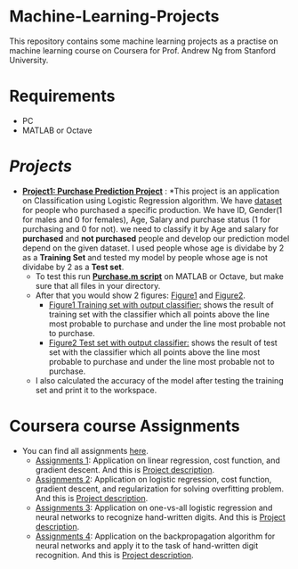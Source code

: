 # Machine-Learning-Projects
This repository contains some machine learning projects as a practise on machine learning course on Coursera for Prof. Andrew Ng from Stanford University.
# Requirements
* PC
* MATLAB or Octave
# ___Projects___
* [__Project1: Purchase Prediction Project__](https://github.com/AhmedWageh97/Machine-Learning-Projects/tree/master/01-Purchase%20Prediction "Purchase Prediction Project") : 
  *This project is an application on Classification using Logistic Regression algorithm. We have [dataset](https://github.com/AhmedWageh97/Machine-Learning-Projects/blob/master/01-Purchase%20Prediction/Social_Network_Ads.csv) for people who purchased a specific production. We have ID, Gender(1 for males and 0 for females), Age, Salary and purchase status (1 for purchasing and 0 for not). we need to classify it by Age and salary for __purchased__ and __not purchased__ people and develop our prediction model depend on the given dataset. I used people whose age is dividabe by 2 as a __Training Set__ and tested my model by people whose age is not dividabe by 2 as a __Test set__.
  * To test this run [__Purchase.m script__](https://github.com/AhmedWageh97/Machine-Learning-Projects/blob/master/01-Purchase%20Prediction/Purchase.m) on MATLAB or Octave, but make sure that all files in your directory.
  * After that you would show 2 figures: [Figure1](https://github.com/AhmedWageh97/Machine-Learning-Projects/blob/master/01-Purchase%20Prediction/Training%20set%20with%20classifier.PNG) and [Figure2](https://github.com/AhmedWageh97/Machine-Learning-Projects/blob/master/01-Purchase%20Prediction/Test%20set%20with%20classifier.PNG).
      * [Figure1 Training set with output classifier:](https://github.com/AhmedWageh97/Machine-Learning-Projects/blob/master/01-Purchase%20Prediction/Training%20set%20with%20classifier.PNG) shows the result of training set with the classifier which all points above the line most probable to purchase and under the line most probable not to purchase.
      * [Figure2 Test set with output classifier:](https://github.com/AhmedWageh97/Machine-Learning-Projects/blob/master/01-Purchase%20Prediction/Test%20set%20with%20classifier.PNG) shows the result of test set with the classifier which all points above the line most probable to purchase and under the line most probable not to purchase.
  * I also calculated the accuracy of the model after testing the training set and print it to the workspace.
# Coursera course Assignments
* You can find all assignments [here](https://github.com/AhmedWageh97/Machine-Learning-Projects/tree/master/00-Course%20Assignments).
  * [Assignments 1](https://github.com/AhmedWageh97/Machine-Learning-Projects/tree/master/00-Course%20Assignments/machine-learning-ex1): Application on linear regression, cost function, and gradient descent. And this is [Project description](https://github.com/AhmedWageh97/Machine-Learning-Projects/blob/master/00-Course%20Assignments/machine-learning-ex1/ex1.pdf).
  * [Assignments 2](https://github.com/AhmedWageh97/Machine-Learning-Projects/tree/master/00-Course%20Assignments/machine-learning-ex2): Application on logistic regression, cost function, gradient descent, and regularization for solving overfitting problem. And this is [Project description](https://github.com/AhmedWageh97/Machine-Learning-Projects/blob/master/00-Course%20Assignments/machine-learning-ex2/ex2.pdf).
  * [Assignments 3](https://github.com/AhmedWageh97/Machine-Learning-Projects/tree/master/00-Course%20Assignments/machine-learning-ex3): Application on one-vs-all logistic regression and neural
networks to recognize hand-written digits. And this is [Project description](https://github.com/AhmedWageh97/Machine-Learning-Projects/blob/master/00-Course%20Assignments/machine-learning-ex3/ex3.pdf).
  * [Assignments 4](https://github.com/AhmedWageh97/Machine-Learning-Projects/tree/master/00-Course%20Assignments/machine-learning-ex4): Application on the backpropagation algorithm for neural networks and apply it to the task of hand-written digit recognition. And this is [Project description](https://github.com/AhmedWageh97/Machine-Learning-Projects/blob/master/00-Course%20Assignments/machine-learning-ex4/ex4.pdf).
